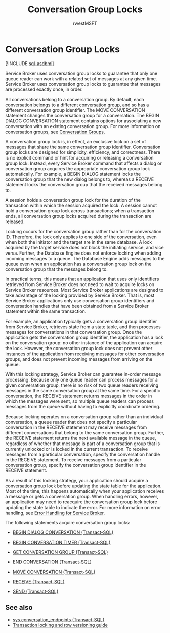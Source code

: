 ﻿---
title: Conversation Group Locks
description: "Service Broker uses conversation group locks to guarantee that only one queue reader can work with a related set of messages at any given time."
ms.prod: sql
ms.technology: configuration
ms.topic: conceptual
author: rwestMSFT
ms.author: randolphwest
ms.reviewer: mikeray, maghan
ms.date: "03/30/2022"
---

# Conversation Group Locks

[!INCLUDE [sql-asdbmi](../../includes/applies-to-version/sql-asdbmi.md)]

Service Broker uses conversation group locks to guarantee that only one queue reader can work with a related set of messages at any given time. Service Broker uses conversation group locks to guarantee that messages are processed exactly once, in order.

All conversations belong to a conversation group. By default, each conversation belongs to a different conversation group, and so has a different conversation group identifier. The MOVE CONVERSATION statement changes the conversation group for a conversation. The BEGIN DIALOG CONVERSATION statement contains options for associating a new conversation with an existing conversation group. For more information on conversation groups, see [Conversation Groups](conversation-groups.md).

A conversation group lock is, in effect, an exclusive lock on a set of messages that share the same conversation group identifier. Conversation group locks are designed for simplicity, efficiency, and correctness. There is no explicit command or hint for acquiring or releasing a conversation group lock. Instead, every Service Broker command that affects a dialog or conversation group acquires the appropriate conversation group lock automatically. For example, a BEGIN DIALOG statement locks the conversation group that the new dialog belongs to, whereas a RECEIVE statement locks the conversation group that the received messages belong to.

A session holds a conversation group lock for the duration of the transaction within which the session acquired the lock. A session cannot hold a conversation group lock across transactions; when a transaction ends, all conversation group locks acquired during the transaction are released.

Locking occurs for the conversation group rather than for the conversation ID. Therefore, the lock only applies to one side of the conversation, even when both the initiator and the target are in the same database. A lock acquired by the target service does not block the initiating service, and vice versa. Further, the Database Engine does not enforce locking when adding incoming messages to a queue. The Database Engine adds messages to the queue even when an application has a conversation group lock on the conversation group that the messages belong to.

In practical terms, this means that an application that uses only identifiers retrieved from Service Broker does not need to wait to acquire locks on Service Broker resources. Most Service Broker applications are designed to take advantage of the locking provided by Service Broker. That is, most Service Broker applications only use conversation group identifiers and conversation handles that have been obtained from a Service Broker statement within the same transaction.

For example, an application typically gets a conversation group identifier from Service Broker, retrieves state from a state table, and then processes messages for conversations in that conversation group. Once the application gets the conversation group identifier, the application has a lock on the conversation group: no other instance of the application can acquire the lock. However, the conversation group lock does not prevent other instances of the application from receiving messages for other conversation groups, and does not prevent incoming messages from arriving on the queue.

With this locking strategy, Service Broker can guarantee in-order message processing. Because only one queue reader can process messages for a given conversation group, there is no risk of two queue readers receiving messages in the same conversation group at the same time. For a specific conversation, the RECEIVE statement returns messages in the order in which the messages were sent, so multiple queue readers can process messages from the queue without having to explicitly coordinate ordering.

Because locking operates on a conversation group rather than an individual conversation, a queue reader that does not specify a particular conversation in the RECEIVE statement may receive messages from different conversations that belong to the same conversation group. Further, the RECEIVE statement returns the next available message in the queue, regardless of whether that message is part of a conversation group that is currently unlocked or is locked in the current transaction. To receive messages from a particular conversation, specify the conversation handle in the RECEIVE statement. To receive messages from a particular conversation group, specify the conversation group identifier in the RECEIVE statement.

As a result of this locking strategy, your application should acquire a conversation group lock before updating the state table for the application. Most of the time, this happens automatically when your application receives a message or gets a conversation group. When handling errors, however, an application may need to reacquire the conversation group lock before updating the state table to indicate the error. For more information on error handling, see [Error Handling for Service Broker](error-handling-for-service-broker.md).

The following statements acquire conversation group locks:

- [BEGIN DIALOG CONVERSATION (Transact-SQL)](../../t-sql/statements/begin-dialog-conversation-transact-sql.md)

- [BEGIN CONVERSATION TIMER (Transact-SQL)](../../t-sql/statements/begin-conversation-timer-transact-sql.md)

- [GET CONVERSATION GROUP (Transact-SQL)](../../t-sql/statements/get-conversation-group-transact-sql.md)

- [END CONVERSATION (Transact-SQL)](../../t-sql/statements/end-conversation-transact-sql.md)

- [MOVE CONVERSATION (Transact-SQL)](../../t-sql/statements/move-conversation-transact-sql.md)

- [RECEIVE (Transact-SQL)](../../t-sql/statements/receive-transact-sql.md)

- [SEND (Transact-SQL)](../../t-sql/statements/send-transact-sql.md)

## See also

- [sys.conversation_endpoints (Transact-SQL)](../../relational-databases/system-catalog-views/sys-conversation-endpoints-transact-sql.md)
- [Transaction locking and row versioning guide](../../relational-databases/sql-server-transaction-locking-and-row-versioning-guide.md)
